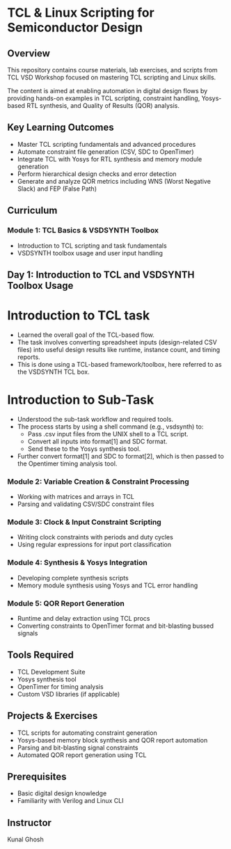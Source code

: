 # TCL & Linux Scripting for Semiconductor Design

## Overview
This repository contains course materials, lab exercises, and scripts from TCL VSD Workshop focused on mastering TCL scripting and Linux skills. 

The content is aimed at enabling automation in digital design flows by providing hands-on examples in TCL scripting, constraint handling, Yosys-based RTL synthesis, and Quality of Results (QOR) analysis.

## Key Learning Outcomes
- Master TCL scripting fundamentals and advanced procedures
- Automate constraint file generation (CSV, SDC to OpenTimer)
- Integrate TCL with Yosys for RTL synthesis and memory module generation
- Perform hierarchical design checks and error detection
- Generate and analyze QOR metrics including WNS (Worst Negative Slack) and FEP (False Path)

## Curriculum

### Module 1: TCL Basics & VSDSYNTH Toolbox
- Introduction to TCL scripting and task fundamentals
- VSDSYNTH toolbox usage and user input handling

## Day 1: Introduction to TCL and VSDSYNTH Toolbox Usage
# Introduction to TCL task
- Learned the overall goal of the TCL-based flow.
- The task involves converting spreadsheet inputs (design-related CSV files) into useful design results like runtime, instance count, and timing reports.
- This is done using a TCL-based framework/toolbox, here referred to as the VSDSYNTH TCL box.
# Introduction to Sub-Task
- Understood the sub-task workflow and required tools.
- The process starts by using a shell command (e.g., vsdsynth) to:
  - Pass .csv input files from the UNIX shell to a TCL script.
  - Convert all inputs into format[1] and SDC format.
  - Send these to the Yosys synthesis tool.
- Further convert format[1] and SDC to format[2], which is then passed to the Opentimer timing analysis tool.

### Module 2: Variable Creation & Constraint Processing
- Working with matrices and arrays in TCL
- Parsing and validating CSV/SDC constraint files

### Module 3: Clock & Input Constraint Scripting
- Writing clock constraints with periods and duty cycles
- Using regular expressions for input port classification

### Module 4: Synthesis & Yosys Integration
- Developing complete synthesis scripts
- Memory module synthesis using Yosys and TCL error handling

### Module 5: QOR Report Generation
- Runtime and delay extraction using TCL procs
- Converting constraints to OpenTimer format and bit-blasting bussed signals

## Tools Required
- TCL Development Suite
- Yosys synthesis tool
- OpenTimer for timing analysis
- Custom VSD libraries (if applicable)

## Projects & Exercises
- TCL scripts for automating constraint generation
- Yosys-based memory block synthesis and QOR report automation
- Parsing and bit-blasting signal constraints
- Automated QOR report generation using TCL

## Prerequisites
- Basic digital design knowledge
- Familiarity with Verilog and Linux CLI

## Instructor
Kunal Ghosh
